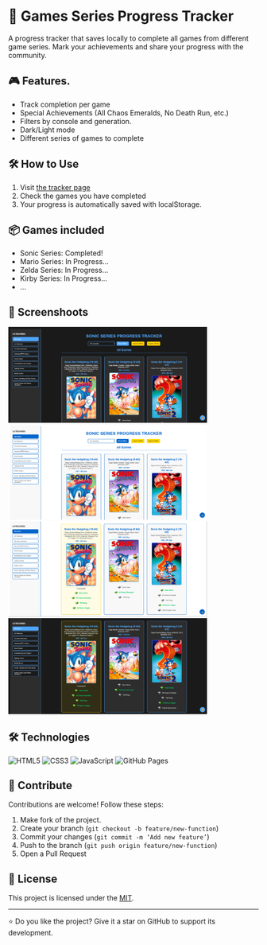 # 🚀 Games Series Progress Tracker 

A progress tracker that saves locally to complete all games from different game series. Mark your achievements and share your progress with the community.

## 🎮 Features.
- Track completion per game
- Special Achievements (All Chaos Emeralds, No Death Run, etc.)
- Filters by console and generation.
- Dark/Light mode
- Different series of games to complete

## 🛠️ How to Use
1. Visit [the tracker page](https://tonymontania.github.io/games-tracker/)
2. Check the games you have completed
3. Your progress is automatically saved with localStorage.

## 📦 Games included
- Sonic Series: Completed!
- Mario Series: In Progress...
- Zelda Series: In Progress...
- Kirby Series: In Progress...
- ...

## 🎨 Screenshoots
<img src="assets/github/screenshot1.png" width="400"> <img src="assets/github/screenshot2.png" width="400">
<img src="assets/github/screenshot3.png" width="400"> <img src="assets/github/screenshot4.png" width="400">

## 🛠️ Technologies
![HTML5](https://img.shields.io/badge/HTML5-E34F26?style=for-the-badge&logo=html5&logoColor=white)
![CSS3](https://img.shields.io/badge/CSS3-1572B6?style=for-the-badge&logo=css3&logoColor=white)
![JavaScript](https://img.shields.io/badge/JavaScript-F7DF1E?style=for-the-badge&logo=javascript&logoColor=black)
![GitHub Pages](https://img.shields.io/badge/GitHub%20Pages-222222?style=for-the-badge&logo=githubpages&logoColor=white)

## 🤝 Contribute
Contributions are welcome! Follow these steps:
1. Make fork of the project.
2. Create your branch (`git checkout -b feature/new-function`)
3. Commit your changes (`git commit -m ‘Add new feature’`)
4. Push to the branch (`git push origin feature/new-function`)
5. Open a Pull Request

## 📄 License
This project is licensed under the [MIT](LICENSE).

---

⭐ Do you like the project? Give it a star on GitHub to support its development.
